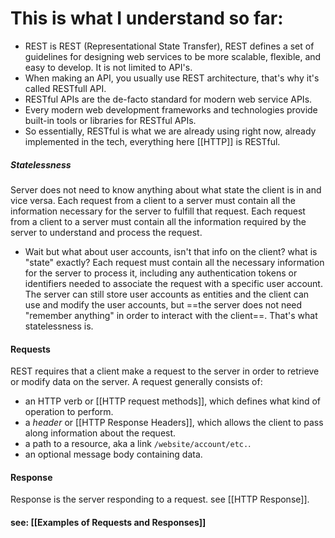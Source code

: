 # This is what I understand so far:
- REST is REST (Representational State Transfer), REST defines a set of guidelines for designing web services to be more scalable, flexible, and easy to develop. It is not limited to API's.
- When making an API, you usually use REST architecture, that's why it's called RESTfull API.
- RESTful APIs are the de-facto standard for modern web service APIs.
- Every modern web development frameworks and technologies provide built-in tools or libraries for RESTful APIs.
- So essentially, RESTful is what we are already using right now, already implemented in the tech, everything here [[HTTP]] is RESTful.
##### Statelessness
Server does not need to know anything about what state the client is in and vice versa. Each request from a client to a server must contain all the information necessary for the server to fulfill that request. Each request from a client to a server must contain all the information required by the server to understand and process the request.
- Wait but what about user accounts, isn't that info on the client? what is "state" exactly?
Each request must contain all the necessary information for the server to process it, including any authentication tokens or identifiers needed to associate the request with a specific user account.
The server can still store user accounts as entities and the client can use and modify the user accounts, but ==the server does not need "remember anything" in order to interact with the client==. That's what statelessness is.
#### Requests
REST requires that a client make a request to the server in order to retrieve or modify data on the server. A request generally consists of:
- an HTTP verb or [[HTTP request methods]], which defines what kind of operation to perform. 
- a _header_ or [[HTTP Response Headers]], which allows the client to pass along information about the request.
- a path to a resource, aka a link `/website/account/etc.`.
- an optional message body containing data.
#### Response
Response is the server responding to a request. see [[HTTP Response]].
#### see: [[Examples of Requests and Responses]]
